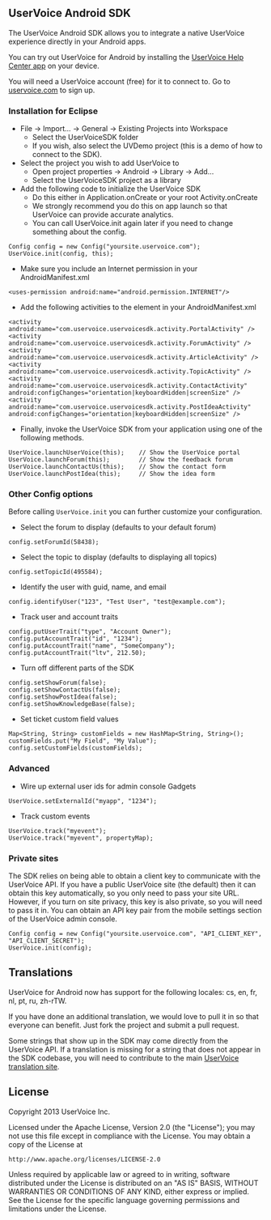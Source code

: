 ## UserVoice Android SDK

The UserVoice Android SDK allows you to integrate a native UserVoice experience directly in your Android apps.

You can try out UserVoice for Android by installing the [UserVoice Help Center app](http://sdk-downloads.uservoice.com/android/HelpCenter.apk) on your device.

You will need a UserVoice account (free) for it to connect to. Go to [uservoice.com](https://www.uservoice.com/plans/) to sign up.

### Installation for Eclipse

* File -> Import... -> General -> Existing Projects into Workspace
  * Select the UserVoiceSDK folder
  * If you wish, also select the UVDemo project (this is a demo of how to connect to the SDK).
* Select the project you wish to add UserVoice to
  * Open project properties -> Android -> Library -> Add...
  * Select the UserVoiceSDK project as a library
* Add the following code to initialize the UserVoice SDK
  * Do this either in Application.onCreate or your root Activity.onCreate
  * We strongly recommend you do this on app launch so that UserVoice can provide accurate analytics.
  * You can call UserVoice.init again later if you need to change something about the config.

```
Config config = new Config("yoursite.uservoice.com");
UserVoice.init(config, this);
```

* Make sure you include an Internet permission in your AndroidManifest.xml

```
<uses-permission android:name="android.permission.INTERNET"/>
```

* Add the following activities to the <application> element in your AndroidManifest.xml

```
<activity android:name="com.uservoice.uservoicesdk.activity.PortalActivity" />
<activity android:name="com.uservoice.uservoicesdk.activity.ForumActivity" /> 
<activity android:name="com.uservoice.uservoicesdk.activity.ArticleActivity" />
<activity android:name="com.uservoice.uservoicesdk.activity.TopicActivity" />
<activity android:name="com.uservoice.uservoicesdk.activity.ContactActivity" android:configChanges="orientation|keyboardHidden|screenSize" />
<activity android:name="com.uservoice.uservoicesdk.activity.PostIdeaActivity" android:configChanges="orientation|keyboardHidden|screenSize" />
```

* Finally, invoke the UserVoice SDK from your application using one of the following methods.

```
UserVoice.launchUserVoice(this);    // Show the UserVoice portal
UserVoice.launchForum(this);        // Show the feedback forum
UserVoice.launchContactUs(this);    // Show the contact form
UserVoice.launchPostIdea(this);     // Show the idea form
```

### Other Config options

Before calling `UserVoice.init` you can further customize your configuration.

* Select the forum to display (defaults to your default forum)

```
config.setForumId(58438);
```

* Select the topic to display (defaults to displaying all topics)

```
config.setTopicId(495584);
```

* Identify the user with guid, name, and email

```
config.identifyUser("123", "Test User", "test@example.com");
```

* Track user and account traits

```
config.putUserTrait("type", "Account Owner");
config.putAccountTrait("id", "1234");
config.putAccountTrait("name", "SomeCompany");
config.putAccountTrait("ltv", 212.50);
```

* Turn off different parts of the SDK

```
config.setShowForum(false);
config.setShowContactUs(false);
config.setShowPostIdea(false);
config.setShowKnowledgeBase(false);
```

* Set ticket custom field values

```
Map<String, String> customFields = new HashMap<String, String>();
customFields.put("My Field", "My Value");
config.setCustomFields(customFields);
```

### Advanced

* Wire up external user ids for admin console Gadgets

```
UserVoice.setExternalId("myapp", "1234");
```

* Track custom events

```
UserVoice.track("myevent");
UserVoice.track("myevent", propertyMap);
```

### Private sites

The SDK relies on being able to obtain a client key to communicate with the UserVoice API. If you have a public UserVoice site (the default) then it can obtain this key automatically, so you only need to pass your site URL. However, if you turn on site privacy, this key is also private, so you will need to pass it in. You can obtain an API key pair from the mobile settings section of the UserVoice admin console.

```
Config config = new Config("yoursite.uservoice.com", "API_CLIENT_KEY", "API_CLIENT_SECRET");
UserVoice.init(config);
```

Translations
------------

UserVoice for Android now has support for the following locales: cs, en, fr, nl, pt, ru, zh-rTW.

If you have done an additional translation, we would love to pull it in so that
everyone can benefit. Just fork the project and submit a pull request.

Some strings that show up in the SDK may come directly from the UserVoice API.
If a translation is missing for a string that does not appear in the SDK
codebase, you will need to contribute to the main [UserVoice translation
site](http://translate.uservoice.com/).

License
-------

Copyright 2013 UserVoice Inc. 

Licensed under the Apache License, Version 2.0 (the "License");
you may not use this file except in compliance with the License.
You may obtain a copy of the License at

    http://www.apache.org/licenses/LICENSE-2.0

Unless required by applicable law or agreed to in writing, software
distributed under the License is distributed on an "AS IS" BASIS,
WITHOUT WARRANTIES OR CONDITIONS OF ANY KIND, either express or implied.
See the License for the specific language governing permissions and
limitations under the License.
